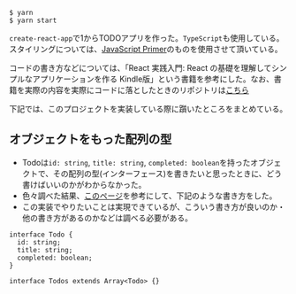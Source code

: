 ```shell
$ yarn
$ yarn start
```

<!-- TODO: つまづいたところをまとめる -->

`create-react-app`で1からTODOアプリを作った。`TypeScript`も使用している。
スタイリングについては、[JavaScript Primer](https://jsprimer.net/use-case/todoapp/)のものを使用させて頂いている。

コードの書き方などについては、「React 実践入門: React の基礎を理解してシンプルなアプリケーションを作る Kindle版」という書籍を参考にした。なお、書籍を実際の内容を実際にコードに落としたときのリポジトリは[こちら](https://github.com/kenzoukenzou/ReactTodoSandbox)

下記では、このプロジェクトを実装している際に躓いたところをまとめている。

## オブジェクトをもった配列の型

- Todoは`id: string`, `title: string`, `completed: boolean`を持ったオブジェクトで、その配列の型(インターフェース)を書きたいと思ったときに、どう書けばいいのかがわからなかった。
- 色々調べた結果、[このページ](https://stackoverflow.com/a/25470775)を参考にして、下記のような書き方をした。
- この実装でやりたいことは実現できているが、こういう書き方が良いのか・他の書き方があるのかなどは調べる必要がある。

```tsx
interface Todo {
  id: string;
  title: string;
  completed: boolean;
}

interface Todos extends Array<Todo> {}
```


